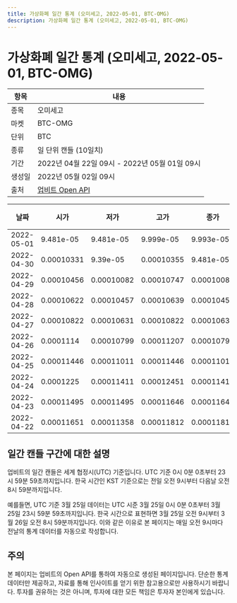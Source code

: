 ```yaml
---
title: 가상화폐 일간 통계 (오미세고, 2022-05-01, BTC-OMG)
description: 가상화폐 일간 통계 (오미세고, 2022-05-01, BTC-OMG)
---
```



가상화폐 일간 통계 (오미세고, 2022-05-01, BTC-OMG)
===

|항목|내용|
|--|--|
|종목|오미세고|
|마켓|BTC-OMG|
|단위|BTC|
|종류|일 단위 캔들 (10일치)|
|기간|2022년 04월 22일 09시 - 2022년 05월 01일 09시|
|생성일|2022년 05월 02일 09시|
|출처|[업비트 Open API](https://docs.upbit.com)|


|날짜|시가|저가|고가|종가|비고|
|--|--|--|--|--|--|
|2022-05-01|9.481e-05|9.481e-05|9.999e-05|9.993e-05|    |
|2022-04-30|0.00010331|9.39e-05|0.00010355|9.481e-05|    |
|2022-04-29|0.00010456|0.00010082|0.00010747|0.00010082|    |
|2022-04-28|0.00010622|0.00010457|0.00010639|0.00010457|    |
|2022-04-27|0.00010822|0.00010631|0.00010822|0.00010631|    |
|2022-04-26|0.0001114|0.00010799|0.00011207|0.00010799|    |
|2022-04-25|0.00011446|0.00011011|0.00011446|0.00011016|    |
|2022-04-24|0.0001225|0.00011411|0.00012451|0.00011411|    |
|2022-04-23|0.00011495|0.00011495|0.00011646|0.00011646|    |
|2022-04-22|0.00011651|0.00011358|0.00011812|0.00011812|    |


일간 캔들 구간에 대한 설명
---


업비트의 일간 캔들은 세계 협정시(UTC) 기준입니다. 
UTC 기준 0시 0분 0초부터 23시 59분 59초까지입니다. 
한국 시간인 KST 기준으로는 전일 오전 9시부터 다음날 오전 8시 59분까지입니다. 


예를들면, UTC 기준 3월 25일 데이터는 UTC 시준 3월 25일 0시 0분 0초부터 3월 25일 23시 59분 59초까지입니다. 
한국 시간으로 표현하면 3월 25일 오전 9시부터 3월 26일 오전 8시 59분까지입니다. 
이와 같은 이유로 본 페이지는 매일 오전 9시마다 전날의 통계 데이터를 자동으로 작성합니다. 


주의
---


본 페이지는 업비트의 Open API를 통하여 자동으로 생성된 페이지입니다. 
단순한 통계 데이터만 제공하고, 자료를 통해 인사이트를 얻기 위한 참고용으로만 사용하시기 바랍니다. 
투자를 권유하는 것은 아니며, 투자에 대한 모든 책임은 투자자 본인에게 있습니다. 
